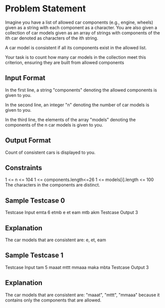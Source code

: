 # Problem Statement
Imagine you have a list of allowed car components (e.g., engine, wheels) given as a string with each component as a character. You are also given a collection of car models given as an array of strings with components of the ith car denoted as characters of the ith string.

A car model is consistent if all its components exist in the allowed list.

Your task is to count how many car models in the collection meet this criterion, ensuring they are built from allowed components

## Input Format
In the first line, a string "components" denoting the allowed components is given to you. 

In the second line, an integer "n" denoting the number of car models is given to you. 

In the third line, the elements of the array "models" denoting the components of the n car models is given to you.

## Output Format
Count of consistent cars is displayed to you. 

## Constraints
1 <= n <= 104
1 <= components.length<=26
1 <= models[i].length <= 100
The characters in the components are distinct.
## Sample Testcase 0
Testcase Input
emta
6
etmb e et eam mtb akm
Testcase Output
3
## Explanation
The car models that are consistent are: e, et, eam

## Sample Testcase 1
Testcase Input
tam
5
maaat mttt mmaaa maka mbta
Testcase Output
3
## Explanation
The car models that are consistent are: "maaat", "mttt", "mmaaa" because it contains only the components that are allowed.
